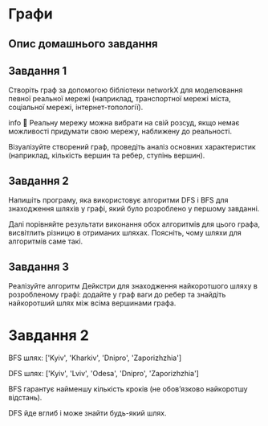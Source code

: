 # Графи

## Опис домашнього завдання

## Завдання 1

Створіть граф за допомогою бібліотеки networkX для моделювання певної реальної мережі (наприклад, транспортної мережі міста, соціальної мережі, інтернет-топології).

info
📖 Реальну мережу можна вибрати на свій розсуд, якщо немає можливості придумати свою мережу, наближену до реальності.

Візуалізуйте створений граф, проведіть аналіз основних характеристик (наприклад, кількість вершин та ребер, ступінь вершин).

## Завдання 2

Напишіть програму, яка використовує алгоритми DFS і BFS для знаходження шляхів у графі, який було розроблено у першому завданні.

Далі порівняйте результати виконання обох алгоритмів для цього графа, висвітлить різницю в отриманих шляхах. Поясніть, чому шляхи для алгоритмів саме такі.

## Завдання 3

Реалізуйте алгоритм Дейкстри для знаходження найкоротшого шляху в розробленому графі: додайте у граф ваги до ребер та знайдіть найкоротший шлях між всіма вершинами графа.

# Завдання 2

BFS шлях: ['Kyiv', 'Kharkiv', 'Dnipro', 'Zaporizhzhia']

DFS шлях: ['Kyiv', 'Lviv', 'Odesa', 'Dnipro', 'Zaporizhzhia']

BFS гарантує найменшу кількість кроків (не обов’язково найкоротшу відстань).

DFS йде вглиб і може знайти будь-який шлях.

